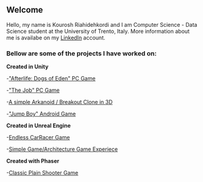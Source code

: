 ## Welcome 

Hello, my name is Kourosh Riahidehkordi and I am Computer Science - Data Science student at the University of Trento, Italy. More information about me is availabe on my [LinkedIn](https://www.linkedin.com/in/kooroshoo/) account.

### Bellow are some of the projects I have worked on:

**Created in Unity**

-["Afterlife: Dogs of Eden" PC Game](https://kooroshoo.itch.io/afterlife-dogs-of-eden/)

-["The Job" PC Game](https://github.com/Kooroshoo/The-Job/)

-[A simple Arkanoid / Breakout Clone in 3D](https://github.com/Kooroshoo/BlockBreaker3D/)

-["Jump Boy" Android Game](https://cafebazaar.ir/app/com.Kooroshoo.JumpBoy?l=en/)


**Created in Unreal Engine**

-[Endless CarRacer Game](https://github.com/Kooroshoo/EndlessRacer-4.24/)

-[Simple Game/Architecture Game Experiece](https://github.com/Kooroshoo/ArchitectureProject/)


**Created with Phaser**

-[Classic Plain Shooter Game](https://github.com/Kooroshoo/phaser3-typescript-classic-shooter-kourosh/)

